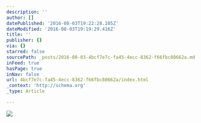 ```yaml
---
description: ''
author: []
datePublished: '2016-08-03T19:22:28.105Z'
dateModified: '2016-08-03T19:19:29.416Z'
title: ''
publisher: {}
via: {}
starred: false
sourcePath: _posts/2016-08-03-4bcf7e7c-fa45-4ecc-8362-f66fbc80662a.md
inFeed: true
hasPage: true
inNav: false
url: 4bcf7e7c-fa45-4ecc-8362-f66fbc80662a/index.html
_context: 'http://schema.org'
_type: Article

---
```

![](https://the-grid-user-content.s3-us-west-2.amazonaws.com/c8ddbe2f-6345-483c-9a84-b39f46702221.png)